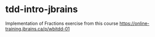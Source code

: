 # tdd-intro-jbrains
Implementation of Fractions exercise from this course https://online-training.jbrains.ca/p/wbitdd-01
